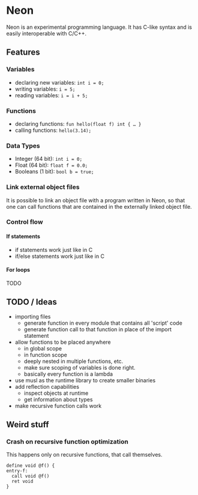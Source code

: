 # Neon

Neon is an experimental programming language.
It has C-like syntax and is easily interoperable with C/C++.

## Features

### Variables

- declaring new variables: `int i = 0;`
- writing variables: `i = 5;`
- reading variables: `i = i + 5;`

### Functions

- declaring functions: `fun hello(float f) int { … }`
- calling functions: `hello(3.14);`

### Data Types

- Integer (64 bit): `int i = 0;`
- Float (64 bit): `float f = 0.0;`
- Booleans (1 bit): `bool b = true;`

### Link external object files

It is possible to link an object file with a program written in Neon,
so that one can call functions that are contained in the externally linked object file.

### Control flow

#### If statements

- if statements work just like in C
- if/else statements work just like in C

#### For loops

TODO

## TODO / Ideas

- importing files
    - generate function in every module that contains all 'script' code
    - generate function call to that function in place of the import statement
- allow functions to be placed anywhere
    - in global scope
    - in function scope
    - deeply nested in multiple functions, etc.
    - make sure scoping of variables is done right.
    - basically every function is a lambda
- use musl as the runtime library to create smaller binaries
- add reflection capabilities
    - inspect objects at runtime
    - get information about types
- make recursive function calls work

## Weird stuff

### Crash on recursive function optimization

This happens only on recursive functions, that call themselves.

```
define void @f() {
entry-f:
  call void @f()
  ret void
}
```
